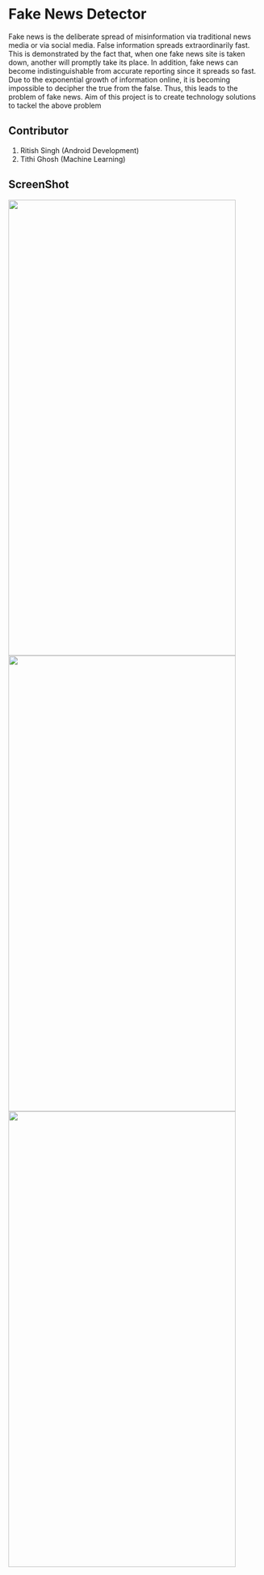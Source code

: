 # Fake News Detector

Fake news is the deliberate spread of misinformation via traditional news media or via social media. False information spreads extraordinarily fast. This is demonstrated by the fact that, when one fake news site is taken down, another will promptly take its place. In addition, fake news can become indistinguishable from accurate reporting since it spreads so fast.
Due to the exponential growth of information online, it is becoming impossible to decipher the true from the false. Thus, this leads to the problem of fake news.
Aim of this project is to create technology solutions to tackel the above problem

## Contributor

1. Ritish Singh (Android Development)
2. Tithi Ghosh (Machine Learning)


## ScreenShot

<img src="https://user-images.githubusercontent.com/54978105/100543656-5eecb400-3277-11eb-916b-b6a829d91082.jpg" width="450" height="900" />



<img src="https://user-images.githubusercontent.com/54978105/100543669-6b710c80-3277-11eb-80b7-652defa7e83e.jpg" width="450" height="900" />



<img src="https://user-images.githubusercontent.com/54978105/100543677-762ba180-3277-11eb-9100-a3cf55980b9d.jpg" width="450" height="900" />


